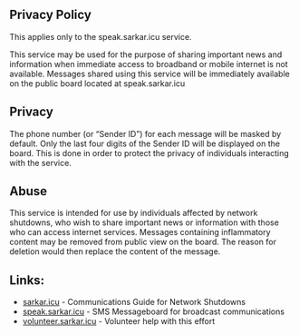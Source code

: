 <link rel="stylesheet" href="sakura.css" type="text/css">

## Privacy Policy

This applies only to the speak.sarkar.icu service.

This service may be used for the purpose of sharing important news and information when immediate access to broadband or mobile internet is not available. Messages shared using this service will be immediately available on the public board located at speak.sarkar.icu

## Privacy

The phone number (or “Sender ID”) for each message will be masked by default. Only the last four digits of the Sender ID will be displayed on the board. This is done in order to protect the privacy of individuals interacting with the service.

## Abuse

This service is intended for use by individuals affected by network shutdowns, who wish to share important news or information with those who can access internet services. Messages containing inflammatory content may be removed from public view on the board. The reason for deletion would then replace the content of the message.

## Links:

- [sarkar.icu](https://sarkar.icu) - Communications Guide for Network Shutdowns
- [speak.sarkar.icu](https://speak.sarkar.icu) - SMS Messageboard for broadcast communications
- [volunteer.sarkar.icu](https://volunteer.sarkar.icu) - Volunteer help with this effort
